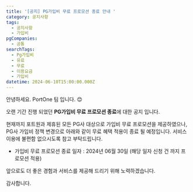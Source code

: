 ```yaml
---
title: '[공지] PG가입비 무료 프로모션 종료 안내 '
category: 공지사항
tags:
  - 공지사항
  - 가입비
pgCompanies:
  - 공통
searchTags:
  - Pg가입비
  - 유료
  - 무료
  - 이용요금
  - 가입비
datetime: 2024-06-10T15:00:00.000Z
---
```


안녕하세요. PortOne 팀 입니다. 😊

오랜 기간 진행 되었던 **PG가입비 무료 프로모션 종료**에 대한 공지 입니다.

현재까지 포트원과 제휴된 모든 PG사 대상으로 가입비 무료 프로모션을 제공하였으나, PG사 가입비 정책 변경으로 아래와 같이 무료 혜택 적용이 종료 될 예정입니다.  서비스 이용에 불편함 없으시도록 참고 부탁드립니다.

- 가입비 무료 프로모션 종료 일자 : 2024년 06월 30일 (해당 일자 신청 건 까지 프로모션 적용)

앞으로도 더 좋은 경험과 서비스를 제공해 드리기 위해 노력하겠습니다.

감사합니다.

<Callout content="PG가입비는 포트원 연동 PG사별 사업자당 1회 납부 진행되며, 기존 포트원을 통해 연동한 PG에 대해 MID를 추가하는 경우에는 가입비 납부를 진행하지 않으셔도 됩니다" icon="💡" title="참고사항" />
